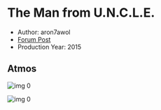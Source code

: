 # The Man from U.N.C.L.E.

* Author: aron7awol
* [Forum Post](https://www.avsforum.com/threads/bass-eq-for-filtered-movies.2995212/post-57379826)
* Production Year: 2015

## Atmos

![img 0](https://i.imgur.com/Q8Zbowq.jpg)

![img 0](https://i.imgur.com/AH2oiBN.jpg)

